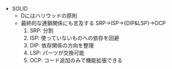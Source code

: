 
* SOLID
    * Dにはハリウッドの原則
    * 最終的な連鎖関係にも言及する SRP→ISP→{DIP&LSP}→OCP
        1. SRP: 分割
        2. ISP: 使っていないものへの依存を回避
        3. DIP: 依存関係の方向を整理
        4. LSP: パーツが交換可能
        5. OCP: コード追加のみで機能拡張できる

<!-- 構造化プログラミングの技法:機能分割によって、大きな１つのプログラムは分割統治され機能ごとに細かくなった。
それによって責務が分離して、１つ１つのモジュールや関数では１つのことだけを考えれば良くなっていった。
しかし、分割したものを管理するのは上位の概念であり、つまり安定している側の処理が、変化の大きい不安定な処理を
知ってしまっているという、保守性においては歪な構造が生まれてしまっていた。
依存関係逆転の原則は、この課題に対して「安定側がインターフェースを用意し、不安定側がインターフェースに依存する」
考え方の一大転換を持ち込んだことで、構造化プログラミングでは具体的な解決策を持たなかった課題について
解決策を与えることになった。デカルト味で覚えてきた分割と統治の考え方は、依存関係逆転の原則によって完成したと
いっても過言ではない、ということだ。 -->
